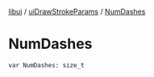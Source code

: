 [libui](../README.md) / [uiDrawStrokeParams](README.md) / [NumDashes](-num-dashes.md)

# NumDashes

`var NumDashes: size_t`